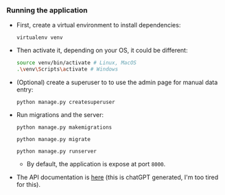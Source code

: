 ### Running the application

- First, create a virtual environment to install dependencies:

    ```
    virtualenv venv
    ```

- Then activate it, depending on your OS, it could be different:

    ```Bash
    source venv/bin/activate # Linux, MacOS
    .\venv\Scripts\activate # Windows
    ```

- (Optional) create a superuser to to use the admin page for manual data entry:

    ```
    python manage.py createsuperuser
    ```

- Run migrations and the server:

    ```
    python manage.py makemigrations
    ```

    ```
    python manage.py migrate
    ```

    ```
    python manage.py runserver
    ```

    - By default, the application is expose at port ```8000```.

- The API documentation is [here](/src/docs.yml) (this is chatGPT generated, I'm too tired for this).
